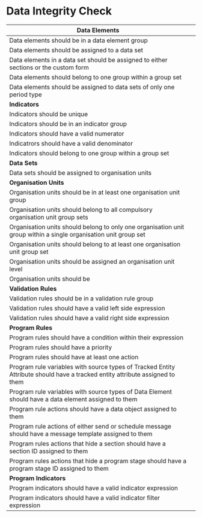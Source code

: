 # Data Integrity Check

| **Data Elements**                                                                                                                |   |
|------------------------------------------------------------------------------------------------------------------------------|---|
| Data elements should be in a data element group                                                                              |   |
| Data elements should be assigned to a data set                                                                               |   |
| Data elements in a data set should be assigned to either sections or the custom form                                         |   |
| Data elements should belong to one group within a group set                                                                  |   |
| Data elements should be assigned to data sets of only one period type                                                        |   |
| **Indicators**                                                                                                                   |   |
| Indicators should be unique                                                                                                  |   |
| Indicators should be in an indicator group                                                                                   |   |
| Indicators should have a valid numerator                                                                                     |   |
| Indicatrors should have a valid denominator                                                                                  |   |
| Indicators should belong to one group within a group set                                                                     |   |
| **Data Sets**                                                                                                                    |   |
| Data sets should be assigned to organisation units                                                                           |   |
| **Organisation Units**                                                                                                          |   |
| Organisation units should be in at least one organisation unit group                                                         |   |
| Organisation units should belong to all compulsory organisation unit group sets                                              |   |
| Organisation units should belong to only one organisation unit group within a single organisation unit group set             |   |
| Organisation units should belong to at least one organisation unit group set                                                 |   |
| Organisation units should be assigned an organisation unit level                                                             |   |
| Organisation units should be                                                                                                 |   |
| **Validation Rules**                                                                                                           |   |
| Validation rules should be in a validation rule group                                                                        |   |
| Validation rules should have a valid left side expression                                                                    |   |
| Validation rules should have a valid right side expression                                                                   |   |
| **Program Rules**                                                                                                               |   |
| Program rules should have a condition within their expression                                                                |   |
| Program rules should have a priority                                                                                         |   |
| Program rules should have at least one action                                                                                |   |
| Program rule variables with source types of Tracked Entity Attribute should have a tracked entity attribute assigned to them |   |
| Program rule variables with source types of Data Element should have a data element assigned to them                         |   |
| Program rule actions should have a data object assigned to them                                                              |   |
| Program rule actions of either send or schedule message should have a message template assigned to them                      |   |
| Program rules actions that hide a section should have a section ID assigned to them                                          |   |
| Program rules actions that hide a program stage should have a program stage ID assigned to them                              |   |
| **Program Indicators**                                                                                                           |   |
| Program indicators should have a valid indicator expression                                                                  |   |
| Program indicators should have a valid indicator filter expression                                                           |   |